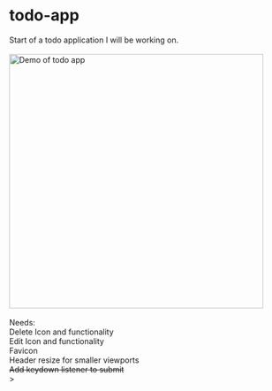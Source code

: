 # todo-app

Start of a todo application I will be working on.<br/>
<br/>
<img src="https://i.gyazo.com/7f7ab66b6a0d24ca77cf038a7565ca96.gif" alt="Demo of todo app" width="460"/>
<br/><br/>
Needs:<br/>
Delete Icon and functionality<br/>
Edit Icon and functionality<br/>
Favicon<br/>
Header resize for smaller viewports<br/>
<del>Add keydown listener to submit</del><br/>>



